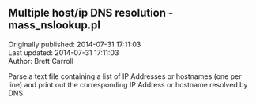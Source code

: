 ## Multiple host/ip DNS resolution - mass_nslookup.pl  
Originally published: 2014-07-31 17:11:03  
Last updated: 2014-07-31 17:11:03  
Author: Brett Carroll  
  
Parse a text file containing a list of IP Addresses or hostnames (one per line) and print out the corresponding IP Address or hostname resolved by DNS.